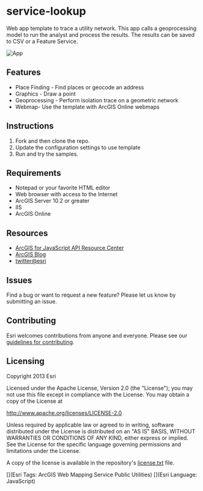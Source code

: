 ﻿# service-lookup

Web app template to trace a utility network.  This app calls a geoprocessing model to run the analyst and process the results.  The results can be saved to CSV or a Feature Service.



![App](https://github.com/esri/utilities-isolation-trace/blob/master/utilities-isolation-trace.PNG)

## Features
* Place Finding - Find places or geocode an address
* Graphics - Draw a point
* Geoprocessing - Perform isolation trace on a geometric network
* Webmap- Use the template with ArcGIS Online webmaps 

## Instructions

1. Fork and then clone the repo. 
2. Update the configuration settings to use template
2. Run and try the samples.

## Requirements

* Notepad or your favorite HTML editor
* Web browser with access to the Internet
* ArcGIS Server 10.2 or greater
* IIS
* ArcGIS Online

## Resources

* [ArcGIS for JavaScript API Resource Center](http://help.arcgis.com/en/webapi/javascript/arcgis/index.html)
* [ArcGIS Blog](http://blogs.esri.com/esri/arcgis/)
* [twitter@esri](http://twitter.com/esri)

## Issues

Find a bug or want to request a new feature?  Please let us know by submitting an issue.

## Contributing

Esri welcomes contributions from anyone and everyone. Please see our [guidelines for contributing](https://github.com/esri/contributing).

## Licensing
Copyright 2013 Esri

Licensed under the Apache License, Version 2.0 (the "License");
you may not use this file except in compliance with the License.
You may obtain a copy of the License at

   http://www.apache.org/licenses/LICENSE-2.0

Unless required by applicable law or agreed to in writing, software
distributed under the License is distributed on an "AS IS" BASIS,
WITHOUT WARRANTIES OR CONDITIONS OF ANY KIND, either express or implied.
See the License for the specific language governing permissions and
limitations under the License.

A copy of the license is available in the repository's [license.txt](https://github.com/esri/utilities-isolation-trace/blob/master/License.txt) file.

[](Esri Tags: ArcGIS Web Mapping Service Public Utilities)
[](Esri Language: JavaScript)​
